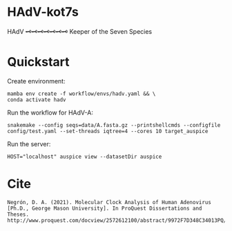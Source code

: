 # HAdV-kot7s
HAdV 🗝️🗝️🗝️🗝️🗝️🗝️🗝️ Keeper of the Seven Species

# Quickstart

Create environment:
```
mamba env create -f workflow/envs/hadv.yaml && \
conda activate hadv
```

Run the workflow for HAdV-A:
```
snakemake --config seqs=data/A.fasta.gz --printshellcmds --configfile config/test.yaml --set-threads iqtree=4 --cores 10 target_auspice
```

Run the server:
```
HOST="localhost" auspice view --datasetDir auspice
```

# Cite
```
Negrón, D. A. (2021). Molecular Clock Analysis of Human Adenovirus [Ph.D., George Mason University]. In ProQuest Dissertations and Theses. http://www.proquest.com/docview/2572612100/abstract/9972F7D348C34013PQ/1
```
